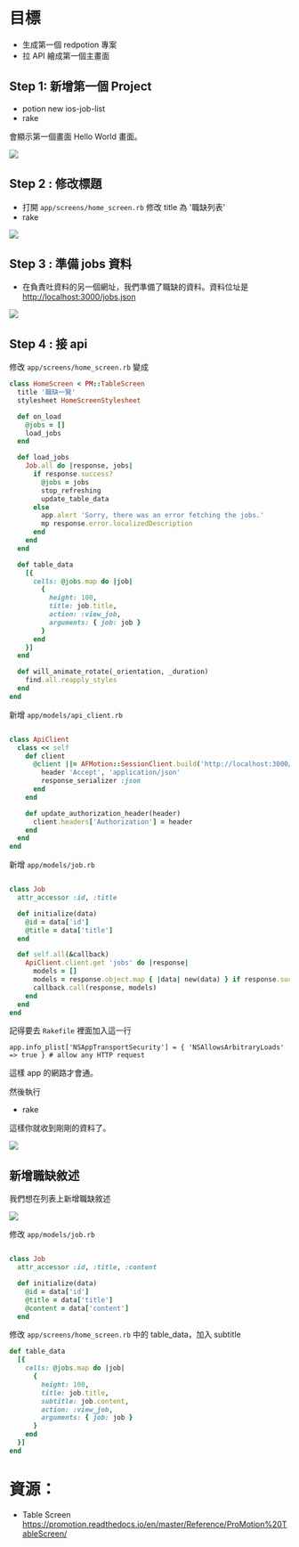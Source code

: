 # 目標

* 生成第一個 redpotion 專案
* 拉 API 繪成第一個主畫面


## Step 1: 新增第一個 Project

* potion new ios-job-list
* rake

會顯示第一個畫面 Hello World 畫面。

![](https://cdn.filepicker.io/api/file/T3Ltl0RRW4aP8xO9jmTA)

## Step 2 : 修改標題

* 打開 `app/screens/home_screen.rb` 修改 title 為 '職缺列表'
* rake

![](https://cdn.filepicker.io/api/file/0K9SCgprSyOcGvXK2ysY)

## Step 3 : 準備 jobs 資料

* 在負責吐資料的另一個網址，我們準備了職缺的資料。資料位址是 <http://localhost:3000/jobs.json>



![](https://cdn.filepicker.io/api/file/nDjhLrM2Q8eOft6rBNLW)
## Step 4 : 接 api

修改 `app/screens/home_screen.rb` 變成

``` ruby
class HomeScreen < PM::TableScreen
  title '職缺一覽'
  stylesheet HomeScreenStylesheet

  def on_load
    @jobs = []
    load_jobs
  end

  def load_jobs
    Job.all do |response, jobs|
      if response.success?
        @jobs = jobs
        stop_refreshing
        update_table_data
      else
        app.alert 'Sorry, there was an error fetching the jobs.'
        mp response.error.localizedDescription
      end
    end
  end

  def table_data
    [{
      cells: @jobs.map do |job|
        {
          height: 100,
          title: job.title,
          action: :view_job,
          arguments: { job: job }
        }
      end
    }]
  end

  def will_animate_rotate(_orientation, _duration)
    find.all.reapply_styles
  end
end

```

新增 `app/models/api_client.rb`

``` ruby

class ApiClient
  class << self
    def client
      @client ||= AFMotion::SessionClient.build('http://localhost:3000/') do
        header 'Accept', 'application/json'
        response_serializer :json
      end
    end

    def update_authorization_header(header)
      client.headers['Authorization'] = header
    end
  end
end

```

新增 `app/models/job.rb`

``` ruby

class Job
  attr_accessor :id, :title

  def initialize(data)
    @id = data['id']
    @title = data['title']
  end

  def self.all(&callback)
    ApiClient.client.get 'jobs' do |response|
      models = []
      models = response.object.map { |data| new(data) } if response.success?
      callback.call(response, models)
    end
  end
end

```

記得要去 `Rakefile` 裡面加入這一行

```
app.info_plist['NSAppTransportSecurity'] = { 'NSAllowsArbitraryLoads' => true } # allow any HTTP request
```

這樣 app 的網路才會通。

然後執行

* rake

這樣你就收到剛剛的資料了。

![](https://cdn.filepicker.io/api/file/5WzgJhWLSDKJVlNn7CmP)


## 新增職缺敘述

我們想在列表上新增職缺敘述


![](https://cdn.filepicker.io/api/file/qqQTD3qiR2WgV9cuQLB1)

修改 `app/models/job.rb`

``` ruby

class Job
  attr_accessor :id, :title, :content

  def initialize(data)
    @id = data['id']
    @title = data['title']
    @content = data['content']
  end

```

修改 `app/screens/home_screen.rb` 中的 table_data，加入 subtitle

``` ruby
def table_data
  [{
    cells: @jobs.map do |job|
      {
        height: 100,
        title: job.title,
        subtitle: job.content,
        action: :view_job,
        arguments: { job: job }
      }
    end
  }]
end
```

# 資源：

* Table Screen https://promotion.readthedocs.io/en/master/Reference/ProMotion%20TableScreen/
